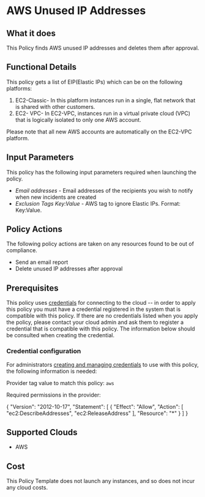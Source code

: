 # AWS Unused IP Addresses

## What it does

This Policy finds AWS unused IP addresses and deletes them after approval.

## Functional Details

This policy gets a list of EIP(Elastic IPs) which can be on the following platforms:

1. EC2-Classic- In this platform instances run in a single, flat network that is shared with other customers.
2. EC2- VPC- In EC2-VPC, instances run in a virtual private cloud (VPC) that is logically isolated to only one AWS account.

Please note that all new AWS accounts are automatically on the EC2-VPC platform.

## Input Parameters

This policy has the following input parameters required when launching the policy.

- *Email addresses* - Email addresses of the recipients you wish to notify when new incidents are created 
- *Exclusion Tags Key:Value* - AWS tag to ignore Elastic IPs. Format: Key:Value.

## Policy Actions

The following policy actions are taken on any resources found to be out of compliance.

- Send an email report 
- Delete unused IP addresses after approval

## Prerequisites

This policy uses [credentials](https://docs.rightscale.com/policies/users/guides/credential_management.html) for connecting to the cloud -- in order to apply this policy you must have a credential registered in the system that is compatible with this policy. If there are no credentials listed when you apply the policy, please contact your cloud admin and ask them to register a credential that is compatible with this policy. The information below should be consulted when creating the credential.  

### Credential configuration

For administrators [creating and managing credentials](https://docs.rightscale.com/policies/users/guides/credential_management.html) to use with this policy, the following information is needed:

Provider tag value to match this policy: `aws`

Required permissions in the provider:

{
  "Version": "2012-10-17",
  "Statement": [
        {
        "Effect": "Allow", 
        "Action": [
          "ec2:DescribeAddresses",
          "ec2:ReleaseAddress"
        ],
        "Resource": "*"
        }
  ] 
}

## Supported Clouds

- AWS

## Cost

This Policy Template does not launch any instances, and so does not incur any cloud costs.